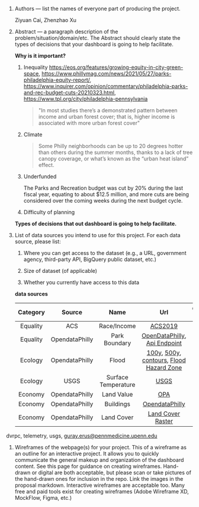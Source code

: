 1. Authors — list the names of everyone part of producing the project.

    Ziyuan Cai, Zhenzhao Xu

2. Abstract — a paragraph description of the problem/situation/domain/etc. The Abstract should clearly state the types of decisions that your dashboard is going to help facilitate.

    **Why is it important?**

    1. Inequality
        https://eos.org/features/growing-equity-in-city-green-space, 
        https://www.phillymag.com/news/2021/05/27/parks-philadelphia-equity-report/,
        https://www.inquirer.com/opinion/commentary/philadelphia-parks-and-rec-budget-cuts-20210323.html,
        https://www.tpl.org/city/philadelphia-pennsylvania

        > "In most studies there’s a demonstrated pattern between income and urban forest cover; that is, higher income is associated with more urban forest cover"
        
    2. Climate

        > Some Philly neighborhoods can be up to 20 degrees hotter than others during the summer months, thanks to a lack of tree canopy coverage, or what’s known as the “urban heat island” effect.

    3. Underfunded

        The Parks and Recreation budget was cut by 20% during the last fiscal year, equating to about $12.5 million, and more cuts are being considered over the coming weeks during the next budget cycle.

    4. Difficulty of planning

    **Types of decisions that out dashboard is going to help facilitate.**



3. List of data sources you intend to use for this project. For each data source, please list:

    1. Where you can get access to the dataset (e.g., a URL, government agency, third-party API, BigQuery public dataset, etc.)

    2. Size of dataset (of applicable)

    3. Whether you currently have access to this data

    **data sources**

    | Category |     Source     |        Name         |                                                                                                                                                                                              Url                                                                                                                                                                                               | Geometry Type | Size  | Update Frequency |
    | :------: | :------------: | :-----------------: | :--------------------------------------------------------------------------------------------------------------------------------------------------------------------------------------------------------------------------------------------------------------------------------------------------------------------------------------------------------------------------------------------: | :-----------: | :---: | :--------------: |
    | Equality |      ACS       |     Race/Income     |                                                                                                                                                           [ACS2019](https://www.census.gov/data/developers/data-sets/acs-5year.html)                                                                                                                                                           |    Polygon    |       |     as need      |
    | Equality | OpendataPhilly |    Park Boundary    |                                                                                                            [OpenDataPhilly](https://www.opendataphilly.org/dataset/ppr-properties), [Api Endpoint](https://opendata.arcgis.com/datasets/d52445160ab14380a673e5849203eb64_0.geojson)                                                                                                            |    Polygon    |       |                  |
    | Ecology  | OpendataPhilly |        Flood        | [100y](https://metadata.phila.gov/#home/representationdetails/56ccbad74d934cea1ef05c20/), [500y](https://metadata.phila.gov/#home/representationdetails/56ccbb1df041bd4d03549350/), [contours](https://www.opendataphilly.org/dataset/topographic-contours), [Flood Hazard Zone](https://www.opendataphilly.org/dataset/flood-hazard-zone-lines/resource/85d4503f-ecfc-4c26-ba45-2506755cab53) |    Polygon    |       |                  |
    | Ecology  |      USGS      | Surface Temperature |                                                                                                                  [USGS](https://www.usgs.gov/core-science-systems/nli/landsat/landsat-data-access?qt-science_support_page_related_con=0#qt-science_support_page_related_con )                                                                                                                  |    Polygon    |       |                  |
    | Economy  | OpendataPhilly |     Land Value      |                                                                                                                                                             [OPA](https://www.opendataphilly.org/dataset/opa-property-assessments)                                                                                                                                                             |    Polygon    |       |                  |
    | Economy  | OpendataPhilly |      Buildings      |                                                                                                                                                               [OpendataPhilly](https://www.opendataphilly.org/dataset/buildings)                                                                                                                                                               |    Polygon    |       |                  |
    | Economy  | OpendataPhilly |     Land Cover      |                                                                                                                                                   [Land Cover Raster](https://www.opendataphilly.org/dataset/philadelphia-land-cover-raster)                                                                                                                                                   |    Polygon    |       |                  |

dvrpc, 
telemetry,
usgs,
guray.erus@pennmedicine.upenn.edu

1. Wireframes of the webpage(s) for your project. This of a wireframe as an outline for an interactive project. It allows you to quickly communicate the general makeup and organization of the dashboard content. See this page for guidance on creating wireframes. Hand-drawn or digital are both acceptable, but please scan or take pictures of the hand-drawn ones for inclusion in the repo. Link the images in the proposal markdown. Interactive wireframes are acceptable too. Many free and paid tools exist for creating wireframes (Adobe Wireframe XD, MockFlow, Figma, etc.)



